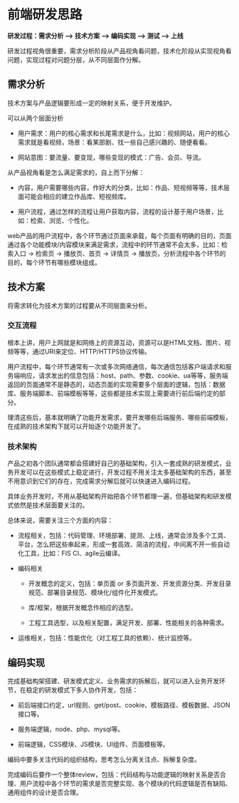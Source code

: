 # 前端研发思路

**研发过程：需求分析 --> 技术方案 --> 编码实现 --> 测试 --> 上线**

研发过程视角很重要，需求分析阶段从产品视角看问题，技术化阶段从实现视角看问题，实现过程对问题分层，从不同层面作分解。

## 需求分析

技术方案与产品逻辑要形成一定的映射关系，便于开发维护。

可以从两个层面分析

- 用户需求：用户的核心需求和长尾需求是什么，比如：视频网站，用户的核心需求就是看视频，场景：看某部剧、找一些自己感兴趣的、随便看看。

- 网站意图：要流量、要变现，哪些变现的模式：广告、会员、导流。

从产品视角看是怎么满足需求的，自上而下分解：

- 内容，用户需要哪些内容，作好大的分类，比如：作品、短视频等等，技术层面可能会相应的建立作品库、短视频库。

- 用户流程，通过怎样的流程让用户获取内容，流程的设计基于用户场景，比如：检索、浏览、个性化。

web产品的用户流程中，各个环节通过页面来承载，每个页面有明确的目的，页面通过各个功能模块/内容模块来满足需求，流程中的环节通常不会太多，比如：检索入口 -> 检索页 -> 播放页、首页 -> 详情页 -> 播放页，分析流程中各个环节的目的，每个环节有哪些模块组成。

## 技术方案

将需求转化为技术方案的过程要从不同层面来分析。

### 交互流程

根本上讲，用户上网就是和网络上的资源互动，资源可以是HTML文档、图片、视频等等，通过URI来定位、HTTP/HTTPS协议传输。

用户流程中，每个环节通常有一次或多次网络通信，每次通信包括客户端请求和服务端响应，请求发出的信息包括：host、path、参数、cookie、ua等等，服务端返回的页面通常不是静态的，动态页面的实现需要多个层面的逻辑，包括：数据库、服务端脚本、前端模板等等，这些都是技术实现上需要进行前后端约定的部分。

理清这些后，基本就明确了功能开发需求，要开发哪些后端服务、哪些前端模板，在成熟的技术架构下就可以开始逐个功能开发了。

### 技术架构

产品之初各个团队通常都会搭建好自己的基础架构，引入一套成熟的研发模式，业务开发可以在这些模式上稳定进行，开发过程不用关注太多基础架构的东西，甚至不用意识到它们的存在，完成需求分解后就可以快速进入编码过程。

具体业务开发时，不用从基础架构开始把各个环节都理一遍，但基础架构和研发模式依然是技术层面要关注的。

总体来说，需要关注三个方面的内容：

- 流程相关，包括：代码管理、环境部署、提测、上线，通常会涉及多个工具、平台，怎么把这些串起来，形成一套高效、简洁的流程，中间离不开一些自动化工具，比如：FIS CI、agile云编译。

- 编码相关

	- 开发概念的定义，包括：单页面 or 多页面开发、开发资源分类、开发目录规范、部署目录规范、模块化/组件化开发模式。

	- 库/框架，根据开发概念作相应的选型。

	- 工程工具选型，以及相关配置，满足开发、部署、性能相关的各种需求。

- 运维相关，包括：性能优化（对工程工具的依赖）、统计监控等。

## 编码实现

完成基础构架搭建、研发模式定义、业务需求的拆解后，就可以进入业务开发环节，在稳定的研发模式下多人协作开发，包括：

- 前后端接口约定，url规则、get/post、cookie、模板路径、模板数据、JSON接口等。

- 服务端逻辑，node、php、mysql等。

- 前端逻辑，CSS模块、JS模块、UI组件、页面模板等。

编码中要多关注代码的组织结构，思考怎么分离关注点、拆解复杂度。

完成编码后要作一个整体review，包括：代码结构与功能逻辑的映射关系是否合理、用户流程中各个环节的需求是否完整实现、各个模块的代码逻辑是否有缺陷、通用组件的设计是否合理。
